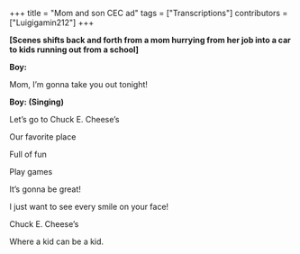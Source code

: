 +++
title = "Mom and son CEC ad"
tags = ["Transcriptions"]
contributors = ["Luigigamin212"]
+++

**[Scenes shifts back and forth from a mom hurrying from her job into a car to kids running out from a school]**

**Boy:**

Mom, I’m gonna take you out tonight! 

**Boy: (Singing)**

Let’s go to Chuck E. Cheese’s 

Our favorite place 

Full of fun 

Play games 

It’s gonna be great! 

I just want to see every smile on your face!

Chuck E. Cheese’s 

Where a kid can be a kid. 
